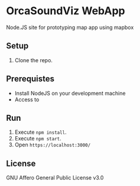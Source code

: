 # OrcaSoundViz WebApp

Node.JS site for prototyping map app using mapbox

## Setup

1. Clone the repo.

## Prerequistes

- Install NodeJS on your development machine
- Access to 

## Run

1. Execute `npm install`.
2. Execute `npm start`.
3. Open `https://localhost:3000/`

## License

GNU Affero General Public License v3.0
